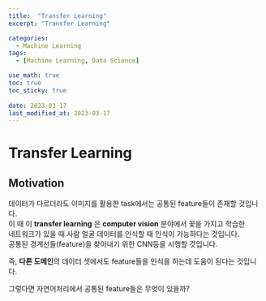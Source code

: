 ```yaml
---
title:  "Transfer Learning"
excerpt: "Transfer Learning"

categories:
  - Machine Learning
tags:
  - [Machine Learning, Data Science]

use_math: true
toc: true
toc_sticky: true
 
date: 2023-03-17
last_modified_at: 2023-03-17
---
```

# Transfer Learning
## Motivation
데이터가 다르더라도 이미지를 활용한 task에서는 공통된 feature들이 존재할 것입니다.<br>
이 때 이 **transfer learning** 은 **computer vision** 분야에서 꽃을 가지고 학습한 <br>네트워크가 있을 때 사람 얼굴 데이터를 인식할 때 인식이 가능하다는 것입니다.<br>
공통된 경계선들(feature)을 찾아내기 위한 CNN등을 시행할 것입니다.<br>

즉, **다른 도메인**의 데이터 셋에서도 feature들을 인식을 하는데 도움이 된다는 것입니다.<br>

그렇다면 자연어처리에서 공통된 feature들은 무엇이 있을까?<br>

